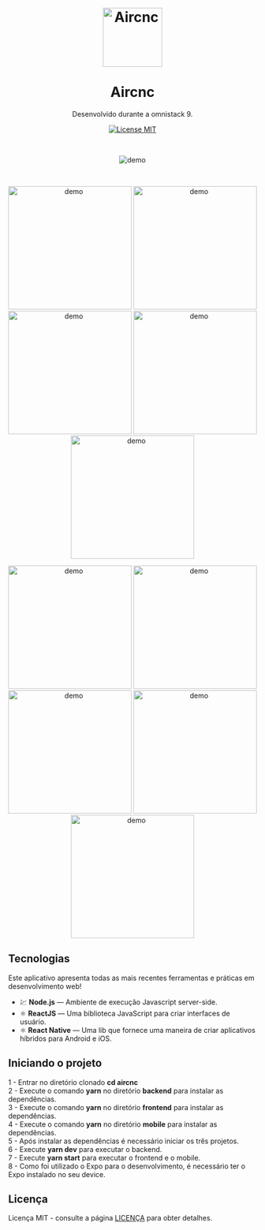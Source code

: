 <h1 align="center">
<br>
  <img src="https://i.imgur.com/taKo7wi.png" alt="Aircnc" width="120">
<br>
<br>
Aircnc
</h1>

<p align="center">Desenvolvido durante a omnistack 9.</p>

<p align="center">
  <a href="https://opensource.org/licenses/MIT">
    <img src="https://img.shields.io/badge/License-MIT-blue.svg" alt="License MIT">
  </a>
</p>

<br>

<p align="center">
  <img src="https://i.imgur.com/3oJqUvN.gif" alt="demo" height="demo">
</p>
  
<br>

<p align="center">
  <img src="https://i.imgur.com/IkhdL5O.jpg" alt="demo" height="250">
  <img src="https://i.imgur.com/6Yin1P6.jpg" alt="demo" height="250">
  <img src="https://i.imgur.com/PtBcIAc.jpg" alt="demo" height="250">
  <img src="https://i.imgur.com/XmLEUNj.jpg" alt="demo" height="250">
  <img src="https://i.imgur.com/ANj5pgz.jpg" alt="demo" height="250">
</p>

<p align="center">
  <img src="https://i.imgur.com/gC1kQKX.jpg" alt="demo" height="250">
  <img src="https://i.imgur.com/o8qCF4M.jpg" alt="demo" height="250">
  <img src="https://i.imgur.com/WOk0Xfg.jpg" alt="demo" height="250">
  <img src="https://i.imgur.com/CpCgo0w.jpg" alt="demo" height="250">
  <img src="https://i.imgur.com/i8D08L9.jpg" alt="demo" height="250">
</p>


## Tecnologias
[//]: # (Add the features of your project here:)
Este aplicativo apresenta todas as mais recentes ferramentas e práticas em desenvolvimento web!

- 💹 **Node.js** — Ambiente de execução Javascript server-side.
- ⚛️ **ReactJS** — Uma biblioteca JavaScript para criar interfaces de usuário.
- ⚛️ **React Native** — Uma lib que fornece uma maneira de criar aplicativos híbridos para Android e iOS.

## Iniciando o projeto

1 - Entrar no diretório clonado **cd aircnc** <br />
2 - Execute o comando **yarn** no diretório **backend** para instalar as dependências. <br />
3 - Execute o comando **yarn** no diretório **frontend** para instalar as dependências. <br />
4 - Execute o comando **yarn** no diretório **mobile** para instalar as dependências. <br />
5 - Após instalar as dependências é necessário iniciar os três projetos. <br />
6 - Execute **yarn dev** para executar o backend. <br />
7 - Execute **yarn start** para executar o frontend e o mobile. <br />
8 - Como foi utilizado o Expo para o desenvolvimento, é necessário ter o Expo instalado no seu device.

## Licença

Licença MIT - consulte a página [LICENÇA](https://opensource.org/licenses/MIT) para obter detalhes.
